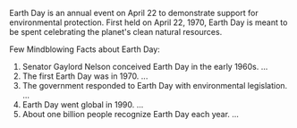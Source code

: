 Earth Day is an annual event on April 22 to demonstrate support for environmental protection. First held on April 22, 1970, Earth Day is meant to be spent celebrating the planet's clean natural resources.

Few Mindblowing Facts about Earth Day:

1. Senator Gaylord Nelson conceived Earth Day in the early 1960s. ...
2. The first Earth Day was in 1970. ...
3. The government responded to Earth Day with environmental legislation. ...
4. Earth Day went global in 1990. ...
5. About one billion people recognize Earth Day each year. ...
